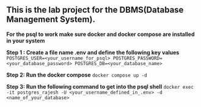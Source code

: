 ## This is the lab project for the DBMS(Database Management System).

**For the psql to work make sure docker and docker compose are installed in your system**

**Step 1 : Create a file name .env and define the following key values** 
`
  POSTGRES_USER=<your_username_for_psql>
  POSTGRES_PASSWORD=<your_database_password>
  POSTGRES_DB=<your_database_name>
`

**Step 2: Run the docker compose**
`docker compose up -d`

**Step 3: Run the following command to get into the psql shell**
`docker exec -it postgres_rajesh -U <your_username_defined_in_.env> -d <name_of_your_database>` 
